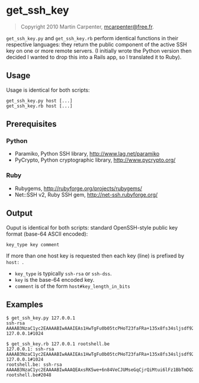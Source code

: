 
# get_ssh_key

> Copyright 2010 Martin Carpenter, mcarpenter@free.fr.

`get_ssh_key.py` and `get_ssh_key.rb` perform identical functions
in their respective languages: they return the public component
of the active SSH key on one or more remote servers. (I initially
wrote the Python version then decided I wanted to drop this into
a Rails app, so I translated it to Ruby).

## Usage

Usage is identical for both scripts:

    get_ssh_key.py host [...]
    get_ssh_key.rb host [...]

## Prerequisites

### Python

 * Paramiko, Python SSH library, http://www.lag.net/paramiko
 * PyCrypto, Python cryptographic library, http://www.pycrypto.org/

### Ruby

 * Rubygems, http://rubyforge.org/projects/rubygems/
 * Net::SSH v2, Ruby SSH gem, http://net-ssh.rubyforge.org/

## Output

Ouput is identical for both scripts: standard OpenSSH-style public key
format (base-64 ASCII encoded):

    key_type key comment

If more than one host key is requested then each key (line) is prefixed
by `host: `.

 * `key_type` is typically `ssh-rsa` or `ssh-dss`.
 * `key` is the base-64 encoded key.
 * `comment` is of the form `host#key_length_in_bits`

## Examples

    $ get_ssh_key.py 127.0.0.1
    ssh-rsa AAAAB3NzaC1yc2EAAAABIwAAAIEAs1HwTgFu0b05tcPHoT23faFRa+135x8fs34sljsdf9234jtCb4KvFb6uGIeyUjXSBAManMQ4p/A9bKqTxLru0lATJshKm4mfL+/odYSmxjBDKcccevoIWAwe8CuR5y0Io/W/oj+HVlY4q7RSqce1gH2zDmpxACNkSsTfxlzi0yM= 127.0.0.1#1024

    $ get_ssh_key.rb 127.0.0.1 rootshell.be 
    127.0.0.1: ssh-rsa AAAAB3NzaC1yc2EAAAABIwAAAIEAs1HwTgFu0b05tcPHoT23faFRa+135x8fs34sljsdf9234jtCb4KvFb6uGIeyUjXSBAManMQ4p/A9bKqTxLru0lATJshKm4mfL+/odYSmxjBDKcccevoIWAwe8CuR5y0Io/W/oj+HVlY4q7RSqce1gH2zDmpxACNkSsTfxlzi0yM= 127.0.0.1#1024
    rootshell.be: ssh-rsa AAAAB3NzaC1yc2EAAAABIwAAAQEAxsRK5we+6n84VeCJUMseGqCjrQiMtui6lFz1BbTmDQZT3Btg057zVRn7JMYrA5zF7O2t0bnjjg8eQwDvj0UMgh/KMOpZY0oMYIxgBgjgVEMw57wqnbDUUlfhtsWgjPQ2FSHXARwNv1J6288VA5P9oJc47pKIcs15L27pW0D0iR8u86FeMARjAeACDae+IDY7dWKlj12G7FrGOpGjKhUDDwkpEfrJ4IuYJP0zCgmZbNZSlqN59F0DdfZVkRYdT/DRMJD40OEzTtiBJKT9W9v+Zz/QIYU//PXTTSiw44fX0pfF070z7im43e6e6D36Fc+rmOW6aidvShqV+oixQB7ICQ== rootshell.be#2048

